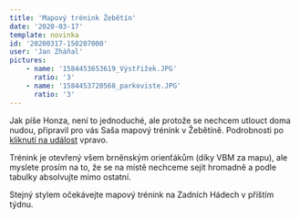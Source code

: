 ```yaml
---
title: 'Mapový trénink Žebětín'
date: '2020-03-17'
template: novinka
id: '20200317-150207000'
user: 'Jan Zháňal'
pictures:
    - name: '1584453653619_Výstřižek.JPG'
      ratio: '3'
    - name: '1584453720568_parkoviste.JPG'
      ratio: '3'
---
```

Jak píše Honza, není to jednoduché, ale protože se nechcem utlouct doma nudou, připravil pro vás Saša mapový trénínk v Žebětíně. Podrobnosti po [kliknutí na událost](https://zabiny.club/data/events/2020/20200321-87f88d65) vpravo.

Trénink je otevřený všem brněnským orienťákům (díky VBM za mapu), ale myslete prosím na to, že se na místě nechceme sejít hromadně a podle tabulky absolvujte mimo ostatní.

Stejný stylem očekávejte mapový trénink na Zadních Hádech v příštím týdnu.
